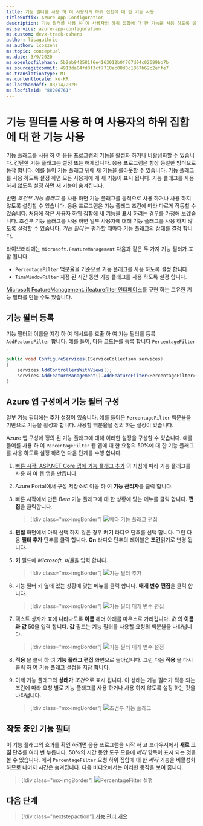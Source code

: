 ```yaml
---
title: 기능 필터를 사용 하 여 사용자의 하위 집합에 대 한 기능 사용
titleSuffix: Azure App Configuration
description: 기능 필터를 사용 하 여 사용자의 하위 집합에 대 한 기능을 사용 하도록 설정 하는 방법을 알아봅니다.
ms.service: azure-app-configuration
ms.custom: devx-track-csharp
author: lisaguthrie
ms.author: lcozzens
ms.topic: conceptual
ms.date: 3/9/2020
ms.openlocfilehash: 5b2eb942581f6e4163012b0f767d04c02689bb7b
ms.sourcegitcommit: 4913da04fd0f3cf7710ec08d0c1867b62c2effe7
ms.translationtype: MT
ms.contentlocale: ko-KR
ms.lasthandoff: 08/14/2020
ms.locfileid: "88206761"
---
```

# <a name="use-feature-filters-to-enable-a-feature-for-a-subset-of-users"></a>기능 필터를 사용 하 여 사용자의 하위 집합에 대 한 기능 사용

기능 플래그를 사용 하 여 응용 프로그램의 기능을 활성화 하거나 비활성화할 수 있습니다. 간단한 기능 플래그는 설정 또는 해제입니다. 응용 프로그램은 항상 동일한 방식으로 동작 합니다. 예를 들어 기능 플래그 뒤에 새 기능을 롤아웃할 수 있습니다. 기능 플래그를 사용 하도록 설정 하면 모든 사용자에 게 새 기능이 표시 됩니다. 기능 플래그를 사용 하지 않도록 설정 하면 새 기능이 숨겨집니다.

반면 _조건부 기능 플래그_ 를 사용 하면 기능 플래그를 동적으로 사용 하거나 사용 하지 않도록 설정할 수 있습니다. 응용 프로그램은 기능 플래그 조건에 따라 다르게 작동할 수 있습니다. 처음에 작은 사용자 하위 집합에 새 기능을 표시 하려는 경우를 가정해 보겠습니다. 조건부 기능 플래그를 사용 하면 일부 사용자에 대해 기능 플래그를 사용 하지 않도록 설정할 수 있습니다. _기능 필터_ 는 평가할 때마다 기능 플래그의 상태를 결정 합니다.

라이브러리에는 `Microsoft.FeatureManagement` 다음과 같은 두 가지 기능 필터가 포함 됩니다.

- `PercentageFilter` 백분율을 기준으로 기능 플래그를 사용 하도록 설정 합니다.
- `TimeWindowFilter` 지정 된 시간 동안 기능 플래그를 사용 하도록 설정 합니다.

[Microsoft FeatureManagement. ifeaturefilter 인터페이스](/dotnet/api/microsoft.featuremanagement.ifeaturefilter)를 구현 하는 고유한 기능 필터를 만들 수도 있습니다.

## <a name="registering-a-feature-filter"></a>기능 필터 등록

기능 필터의 이름을 지정 하 여 메서드를 호출 하 여 기능 필터를 등록 `AddFeatureFilter` 합니다. 예를 들어, 다음 코드는를 등록 합니다 `PercentageFilter` .

```csharp
public void ConfigureServices(IServiceCollection services)
{
    services.AddControllersWithViews();
    services.AddFeatureManagement().AddFeatureFilter<PercentageFilter>();
}
```

## <a name="configuring-a-feature-filter-in-azure-app-configuration"></a>Azure 앱 구성에서 기능 필터 구성

일부 기능 필터에는 추가 설정이 있습니다. 예를 들어은 `PercentageFilter` 백분율을 기반으로 기능을 활성화 합니다. 사용할 백분율을 정의 하는 설정이 있습니다.

Azure 앱 구성에 정의 된 기능 플래그에 대해 이러한 설정을 구성할 수 있습니다. 예를 들어를 사용 하 여 `PercentageFilter` 웹 앱에 대 한 요청의 50%에 대 한 기능 플래그를 사용 하도록 설정 하려면 다음 단계를 수행 합니다.

1. [빠른 시작: ASP.NET Core 앱에 기능 플래그 추가](./quickstart-feature-flag-aspnet-core.md) 의 지침에 따라 기능 플래그를 사용 하 여 웹 앱을 만듭니다.

1. Azure Portal에서 구성 저장소로 이동 하 여 **기능 관리자**를 클릭 합니다.

1. 빠른 시작에서 만든 *Beta* 기능 플래그에 대 한 상황에 맞는 메뉴를 클릭 합니다. **편집**을 클릭합니다.

    > [!div class="mx-imgBorder"]
    > ![베타 기능 플래그 편집](./media/edit-beta-feature-flag.png)

1. **편집** 화면에서 아직 선택 하지 않은 경우 **켜기** 라디오 단추를 선택 합니다. 그런 다음 **필터 추가** 단추를 클릭 합니다. **On** 라디오 단추의 레이블은 **조건**읽기로 변경 됩니다.

1. **키** 필드에 *Microsoft. 비율*을 입력 합니다.

    > [!div class="mx-imgBorder"]
    > ![기능 필터 추가](./media/feature-flag-add-filter.png)

1. 기능 필터 키 옆에 있는 상황에 맞는 메뉴를 클릭 합니다. **매개 변수 편집**을 클릭 합니다.

    > [!div class="mx-imgBorder"]
    > ![기능 필터 매개 변수 편집](./media/feature-flag-edit-filter-parameters.png)

1. 텍스트 상자가 표에 나타나도록 **이름** 헤더 아래를 마우스로 가리킵니다. *값* 의 **이름과** **값** 50을 입력 합니다. **값** 필드는 기능 필터를 사용할 요청의 백분율을 나타냅니다.

    > [!div class="mx-imgBorder"]
    > ![기능 필터 매개 변수 설정](./media/feature-flag-set-filter-parameters.png)

1. **적용** 을 클릭 하 여 **기능 플래그 편집** 화면으로 돌아갑니다. 그런 다음 **적용** 을 다시 클릭 하 여 기능 플래그 설정을 저장 합니다.

1. 이제 기능 플래그의 **상태가** *조건*으로 표시 됩니다. 이 상태는 기능 필터가 적용 되는 조건에 따라 요청 별로 기능 플래그를 사용 하거나 사용 하지 않도록 설정 하는 것을 나타냅니다.

    > [!div class="mx-imgBorder"]
    > ![조건부 기능 플래그](./media/feature-flag-filter-enabled.png)

## <a name="feature-filters-in-action"></a>작동 중인 기능 필터

이 기능 플래그의 효과를 확인 하려면 응용 프로그램을 시작 하 고 브라우저에서 **새로 고침** 단추를 여러 번 누릅니다. 50%의 시간 동안 도구 모음에 *베타* 항목이 표시 되는 것을 볼 수 있습니다. 에서 `PercentageFilter` 요청 하위 집합에 대 한 *베타* 기능을 비활성화 하므로 나머지 시간은 숨겨집니다. 다음 비디오에서는 이러한 동작을 보여 줍니다.

> [!div class="mx-imgBorder"]
> ![PercentageFilter 실행](./media/feature-flags-percentagefilter.gif)

## <a name="next-steps"></a>다음 단계

> [!div class="nextstepaction"]
> [기능 관리 개요](./concept-feature-management.md)
